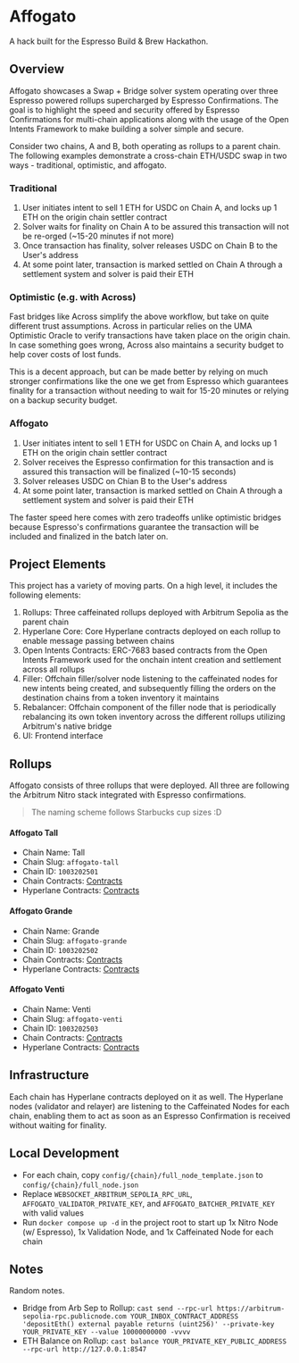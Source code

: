 # Affogato

A hack built for the Espresso Build & Brew Hackathon.

## Overview

Affogato showcases a Swap + Bridge solver system operating over three Espresso powered rollups supercharged by Espresso Confirmations. The goal is to highlight the speed and security offered by Espresso Confirmations for multi-chain applications along with the usage of the Open Intents Framework to make building a solver simple and secure.

Consider two chains, A and B, both operating as rollups to a parent chain. The following examples demonstrate a cross-chain ETH/USDC swap in two ways - traditional, optimistic, and affogato.

### Traditional

1. User initiates intent to sell 1 ETH for USDC on Chain A, and locks up 1 ETH on the origin chain settler contract
2. Solver waits for finality on Chain A to be assured this transaction will not be re-orged (~15-20 minutes if not more)
3. Once transaction has finality, solver releases USDC on Chain B to the User's address
4. At some point later, transaction is marked settled on Chain A through a settlement system and solver is paid their ETH

### Optimistic (e.g. with Across)

Fast bridges like Across simplify the above workflow, but take on quite different trust assumptions. Across in particular relies on the UMA Optimistic Oracle to verify transactions have taken place on the origin chain. In case something goes wrong, Across also maintains a security budget to help cover costs of lost funds.

This is a decent approach, but can be made better by relying on much stronger confirmations like the one we get from Espresso which guarantees finality for a transaction without needing to wait for 15-20 minutes or relying on a backup security budget.

### Affogato

1. User initiates intent to sell 1 ETH for USDC on Chain A, and locks up 1 ETH on the origin chain settler contract
2. Solver receives the Espresso confirmation for this transaction and is assured this transaction will be finalized (~10-15 seconds)
3. Solver releases USDC on Chian B to the User's address
4. At some point later, transaction is marked settled on Chain A through a settlement system and solver is paid their ETH

The faster speed here comes with zero tradeoffs unlike optimistic bridges because Espresso's confirmations guarantee the transaction will be included and finalized in the batch later on.

## Project Elements

This project has a variety of moving parts. On a high level, it includes the following elements:

1. Rollups: Three caffeinated rollups deployed with Arbitrum Sepolia as the parent chain
2. Hyperlane Core: Core Hyperlane contracts deployed on each rollup to enable message passing between chains
3. Open Intents Contracts: ERC-7683 based contracts from the Open Intents Framework used for the onchain intent creation and settlement across all rollups
4. Filler: Offchain filler/solver node listening to the caffeinated nodes for new intents being created, and subsequently filling the orders on the destination chains from a token inventory it maintains
5. Rebalancer: Offchain component of the filler node that is periodically rebalancing its own token inventory across the different rollups utilizing Arbitrum's native bridge
6. UI: Frontend interface

## Rollups

Affogato consists of three rollups that were deployed. All three are following the Arbitrum Nitro stack integrated with Espresso confirmations.

> The naming scheme follows Starbucks cup sizes :D

#### Affogato Tall

- Chain Name: Tall
- Chain Slug: `affogato-tall`
- Chain ID: `1003202501`
- Chain Contracts: [Contracts](./config/tall/nitro-contracts.deployment.md)
- Hyperlane Contracts: [Contracts](./config/tall/hyperlane-contracts.deployment.md)

#### Affogato Grande

- Chain Name: Grande
- Chain Slug: `affogato-grande`
- Chain ID: `1003202502`
- Chain Contracts: [Contracts](./config/grande/nitro-contracts.deployment.md)
- Hyperlane Contracts: [Contracts](./config/grande/hyperlane-contracts.deployment.md)

#### Affogato Venti

- Chain Name: Venti
- Chain Slug: `affogato-venti`
- Chain ID: `1003202503`
- Chain Contracts: [Contracts](./config/venti/nitro-contracts.deployment.md)
- Hyperlane Contracts: [Contracts](./config/venti/hyperlane-contracts.deployment.md)

## Infrastructure

Each chain has Hyperlane contracts deployed on it as well. The Hyperlane nodes (validator and relayer) are listening to the Caffeinated Nodes for each chain, enabling them to act as soon as an Espresso Confirmation is received without waiting for finality.

## Local Development

- For each chain, copy `config/{chain}/full_node_template.json` to `config/{chain}/full_node.json`
- Replace `WEBSOCKET_ARBITRUM_SEPOLIA_RPC_URL`, `AFFOGATO_VALIDATOR_PRIVATE_KEY`, and `AFFOGATO_BATCHER_PRIVATE_KEY` with valid values
- Run `docker compose up -d` in the project root to start up 1x Nitro Node (w/ Espresso), 1x Validation Node, and 1x Caffeinated Node for each chain

## Notes

Random notes.

- Bridge from Arb Sep to Rollup: `cast send --rpc-url https://arbitrum-sepolia-rpc.publicnode.com YOUR_INBOX_CONTRACT_ADDRESS 'depositEth() external payable returns (uint256)' --private-key YOUR_PRIVATE_KEY --value 10000000000 -vvvv`
- ETH Balance on Rollup: `cast balance YOUR_PRIVATE_KEY_PUBLIC_ADDRESS --rpc-url http://127.0.0.1:8547`
